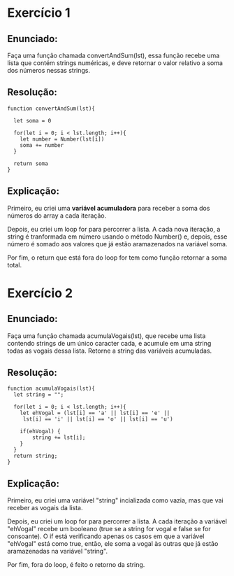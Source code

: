 # Exercício 1

## Enunciado: 
Faça uma função chamada convertAndSum(lst), essa função recebe uma lista que contém strings numéricas, e deve retornar o valor relativo a soma dos números nessas strings.

## Resolução:

``` 
function convertAndSum(lst){
  
  let soma = 0
  
  for(let i = 0; i < lst.length; i++){
    let number = Number(lst[i])
    soma += number
  }
  
  return soma
}
```

## Explicação:

Primeiro, eu criei uma **variável acumuladora** para receber a soma dos números do array a cada iteração.

Depois, eu criei um loop for para percorrer a lista. A cada nova iteração, a string é tranformada em número usando o método Number() e, depois, esse número é somado aos valores que já estão aramazenados na variável soma.  

Por fim, o return que está fora do loop for tem como função retornar a soma total. 

# Exercício 2

## Enunciado: 
Faça uma função chamada acumulaVogais(lst), que recebe uma lista contendo strings de um único caracter cada, e acumule em uma string todas as vogais dessa lista. Retorne a string das variáveis acumuladas.

## Resolução:

``` 
function acumulaVogais(lst){
  let string = "";
  
  for(let i = 0; i < lst.length; i++){
    let ehVogal = (lst[i] == 'a' || lst[i] == 'e' ||
     lst[i] == 'i' || lst[i] == 'o' || lst[i] == 'u') 
   
    if(ehVogal) {
    	string += lst[i];
    }
  }
  return string;
}
```
## Explicação:

Primeiro, eu criei uma variável "string" incializada como vazia, mas que vai receber as vogais da lista. 

Depois, eu criei um loop for para percorrer a lista. A cada iteração a variável "ehVogal" recebe um booleano (true se a string for vogal e false se for consoante). O if está verificando apenas os casos em que a variável "ehVogal" está como true, então, ele soma a vogal às outras que já estão aramazenadas na variável "string". 

Por fim, fora do loop, é feito o retorno da string. 